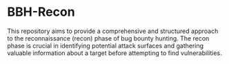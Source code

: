 # BBH-Recon
This repository aims to provide a comprehensive and structured approach to the reconnaissance (recon) phase of bug bounty hunting. The recon phase is crucial in identifying potential attack surfaces and gathering valuable  information about a target before attempting to find vulnerabilities.
